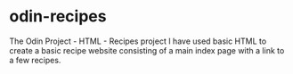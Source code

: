 # odin-recipes
The Odin Project - HTML - Recipes project
I have used basic HTML to create a basic recipe website consisting of a main index page with a link to a few recipes.
